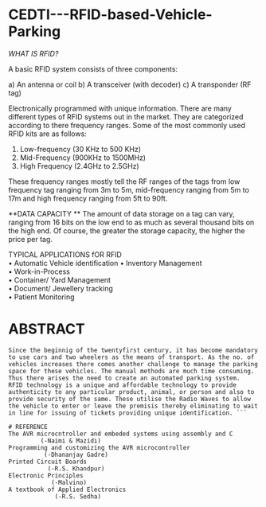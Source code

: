 # CEDTI---RFID-based-Vehicle-Parking

_WHAT IS RFID?_ 
 
A basic RFID system consists of three components: 
 
a) An antenna or coil 
b) A transceiver (with decoder) 
c) A transponder (RF tag)  
 
Electronically programmed with unique  information. There  are many different  types of 
RFID  systems  out  in  the  market.  They  are  categorized  according  to  there  frequency 
ranges. Some of the most commonly used RFID kits are as follows: 
 
1) Low-frequency (30 KHz to 500 KHz) 
2) Mid-Frequency (900KHz to 1500MHz) 
3) High Frequency (2.4GHz to 2.5GHz) 
 
These  frequency  ranges mostly  tell  the RF  ranges  of  the  tags  from  low  frequency  tag 
ranging  from  3m  to  5m, mid-frequency  ranging  from  5m  to  17m  and  high  frequency 
ranging from 5ft  to 90ft.


**DATA CAPACITY 
** 
The amount of data storage on a tag can vary, ranging from 16 bits on the low end to as 
much as several thousand bits on the high end. Of course, the greater the storage capacity, 
the higher the price per tag. 

TYPICAL APPLICATIONS fOR RFID  
•  Automatic Vehicle identification 
•  Inventory Management  
•  Work-in-Process  
•  Container/ Yard Management  
•  Document/ Jewellery tracking  
•  Patient Monitoring  

# ABSTRACT

```RFID based Vehicle parking system.
Since the beginnig of the twentyfirst century, it has become mandatory to use cars and two wheelers as the means of transport. As the no. of vehicles increases there comes another challenge to manage the parking space for these vehicles. The manual methods are much time consuming. Thus there arises the need to create an automated parking system. 
RFID technology is a unique and affordable technology to provide authenticity to any particular product, animal, or person and also to provide security of the same. These utilise the Radio Waves to allow the vehicle to enter or leave the premisis thereby eliminating to wait in line for issuing of tickets providing unique identification. ```

# REFERENCE
The AVR microcntroller and embeded systems using assembly and C
         (-Naimi & Mazidi)
Programming and customizing the AVR microcontroller
          (-Dhananjay Gadre)
Printed Circuit Boards
           (-R.S. Khandpur)
Electronic Principles
            (-Malvino)
A textbook of Applied Electronics
             (-R.S. Sedha)
